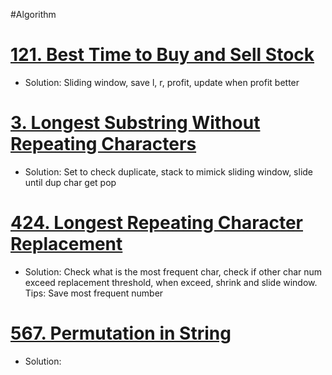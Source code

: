 #Algorithm

# [121. Best Time to Buy and Sell Stock](https://leetcode.com/problems/best-time-to-buy-and-sell-stock/)
- Solution: Sliding window, save l, r, profit, update when profit better
# [3. Longest Substring Without Repeating Characters](https://leetcode.com/problems/longest-substring-without-repeating-characters/)
- Solution: Set to check duplicate, stack to mimick sliding window, slide until dup char get pop
# [424. Longest Repeating Character Replacement](https://leetcode.com/problems/longest-repeating-character-replacement/)
- Solution: Check what is the most frequent char, check if other char num exceed replacement threshold, when exceed, shrink and slide window. Tips: Save most frequent number
# [567. Permutation in String](https://leetcode.com/problems/permutation-in-string/)
- Solution: 